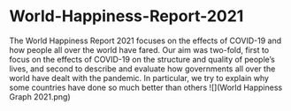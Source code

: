 # World-Happiness-Report-2021
The World Happiness Report 2021 focuses on the effects of COVID-19 and how people all over the world have fared. Our aim was two-fold, first to focus on the effects of COVID-19 on the structure and quality of people’s lives, and second to describe and evaluate how governments all over the world have dealt with the pandemic. In particular, we try to explain why some countries have done so much better than others
![](World Happiness Graph 2021.png)
